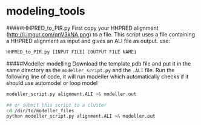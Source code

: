 modeling_tools
==============

#####HHPRED_to_PIR.py
First copy your HHPRED alignment (http://i.imgur.com/qnV3kNA.png) to a file.
This script uses a file containing a HHPRED alignment as input and gives an ALI file as output.
use: 
```bash
HHPRED_to_PIR.py [INPUT FILE] [OUTPUT FILE NAME]
```

#####Modeller modelling
Download the template pdb file and put it in the same directory as the `modeller_script.py` and the `.ALI` file.
Run the following line of code, it will run modeller which automatically checks if it should use automodel or loop model

```bash
modeller_script.py alignment.ALI >& modeller.out

## or submit this script to a cluster
cd /dir/to/modeller_files
python modeller_script.py alignment.ALI >& modeller.out
```

